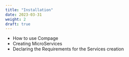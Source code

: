 ```yaml
---
title: "Installation"
date: 2023-03-31
weight: 2
draft: true
---
```


- How to use Compage
- Creating MicroServices
- Declaring the Requirements for the Services creation